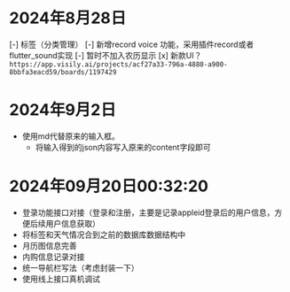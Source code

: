 # 2024年8月28日
[-] 标签（分类管理）
[-] 新增record voice 功能，采用插件record或者flutter_sound实现
[-] 暂时不加入农历显示
[x] 新款UI？`https://app.visily.ai/projects/acf27a33-796a-4880-a900-8bbfa3eacd59/boards/1197429`

# 2024年9月2日
- 使用md代替原来的输入框。
    - 将输入得到的json内容写入原来的content字段即可
# 2024年09月20日00:32:20
- 登录功能接口对接（登录和注册，主要是记录appleid登录后的用户信息，方便后续用户信息获取）
- 将标签和天气情况合到之前的数据库数据结构中
- 月历图信息完善
- 内购信息记录对接
- 统一导航栏写法（考虑封装一下）
- 使用线上接口真机调试
